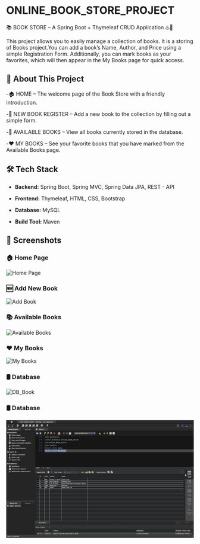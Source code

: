 # ONLINE_BOOK_STORE_PROJECT
📚 BOOK STORE – A Spring Boot + Thymeleaf CRUD Application ♨️🍃

This project allows you to easily manage a collection of books.
It is a storing of Books project.You can add a book’s Name, Author, and Price using a simple Registration Form.
Additionally, you can mark books as your favorites, which will then appear in the My Books page for quick access.

## 🚀 **About This Project** 

-🏠 HOME – The welcome page of the Book Store with a friendly introduction.

-📝 NEW BOOK REGISTER – Add a new book to the collection by filling out a simple form.

-📖 AVAILABLE BOOKS – View all books currently stored in the database.

-❤️ MY BOOKS – See your favorite books that you have marked from the Available Books page.

## 🛠️ Tech Stack

- **Backend:** Spring Boot, Spring MVC, Spring Data JPA, REST - API
 
- **Frontend:** Thymeleaf, HTML, CSS, Bootstrap
 
- **Database:** MySQL
 
- **Build Tool:** Maven


## 📸 **Screenshots**  

### 🏠 **Home Page**
![Home Page](https://github.com/Gondlashiva/ONLINE_BOOK_STORE-_PROJECT/blob/c2e839c0f538e2779dbb5312001e01735334b9ea/Online_Book_Store/images/HOME_PAGE.png)

### 🆕 **Add New Book**
![Add Book]()

### 📚 **Available Books**
![Available Books]()

### ❤️ **My Books**
![My Books]() 

### 🛢️ **Database**
![DB_Book]()

### 🛢️ **Database**
![DB_My_Book](https://github.com/Gondlashiva/ONLINE_BOOK_STORE-_PROJECT/blob/ec3b22ef33a0436d1798faeccd674005b21a69a9/Online_Book_Store/images/My_SQL%20My_Books.png)
